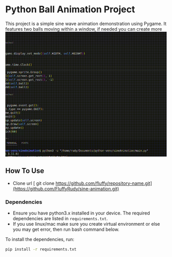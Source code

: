 # Python Ball Animation Project

This project is a simple sine wave animation demonstration using Pygame. It features two balls moving within a window, if needed you can create more
![DEMO](demo.gif)

## How To Use

- Clone url [ git clone https://github.com/fluffy/repository-name.git](https://github.com/FluffyRudy/sine-animation.git)

### Dependencies

- Ensure you have python3.x installed in your device. The required dependencies are listed in `requirements.txt`.
- If you use linux/mac make sure you create virtual environment or else you may get error, then run bash command below.

To install the dependencies, run:

```bash
pip install -r requirements.txt
```
